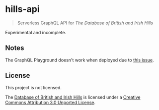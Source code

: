 # hills-api
> Serverless GraphQL API for *The Database of British and Irish Hills*

Experimental and incomplete.

## Notes
The GraphQL Playground doesn't work when deployed due to [this issue](https://github.com/apollographql/apollo-server/issues/2136#issuecomment-458465128).


## License
This project is not licensed.

The [Database of British and Irish Hills](http://www.hills-database.co.uk/) is licensed under a [Creative Commons Attribution 3.0 Unported License](http://creativecommons.org/licenses/by/3.0/deed.en_GB).
